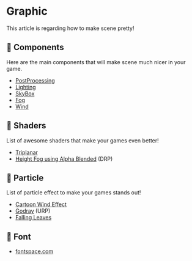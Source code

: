 # Graphic

This article is regarding how to make scene pretty!

## 🔰 Components

Here are the main components that will make scene much nicer in your game.

- [PostProcessing]()
- [Lighting]()
- [SkyBox]()
- [Fog]()
- [Wind]()

## 🔰 Shaders

List of awesome shaders that make your games even better!

- [Triplanar](https://www.youtube.com/watch?v=eZqd68YaY2U&ab_channel=Unity)
- [Height Fog using Alpha Blended](https://gamedev.stackexchange.com/questions/143382/how-can-i-create-a-height-based-volumetric-fog) (DRP)

## 🔰 Particle

List of particle effect to make your games stands out!

- [Cartoon Wind Effect](https://www.youtube.com/watch?v=Jj8UHGe5Aps&ab_channel=Hennejoe)
- [Godray](https://www.youtube.com/watch?v=kbsd6askiCY&ab_channel=SpeedTutor) (URP)
- [Falling Leaves](https://www.youtube.com/watch?v=wQJ0_TqoLr4&ab_channel=LMHPOLY)

## 🔰 Font

- [fontspace.com](https://www.fontspace.com/commercial-fonts)
